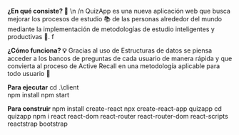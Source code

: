 ****¿En qué consiste? 🤔**** \n /n
QuizApp es una nueva aplicación web que busca mejorar los procesos de estudio 📚 de las personas alrededor del mundo mediante la implementación de metodologías de estudio inteligentes y productivas 🌱. f

**¿Cómo funciona? 💡**
Gracias al uso de Estructuras de datos se piensa acceder a los bancos de preguntas de cada usuario de manera rápida y que convierta al proceso de Active Recall en una metodología aplicable para todo usuario 👥

**Para ejecutar**
cd .\client\
npm install
npm start


**Para construir**
npm install create-react
npx create-react-app quizapp
cd quizapp
npm i react react-dom react-router react-router-dom react-scripts reactstrap bootstrap
